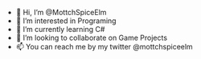 - 👋 Hi, I’m @MottchSpiceElm
- 👀 I’m interested in Programing
- 🌱 I’m currently learning C#
- 💞️ I’m looking to collaborate on Game Projects
- 📫 You can reach me by my twitter @mottchspiceelm

<!---
MottchSpiceElm/MottchSpiceElm is a ✨ special ✨ repository because its `README.md` (this file) appears on your GitHub profile.
You can click the Preview link to take a look at your changes.
--->
